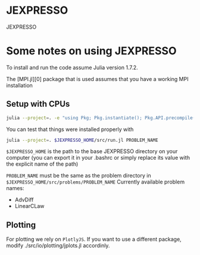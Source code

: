 # JEXPRESSO
JEXPRESSO

# Some notes on using JEXPRESSO

To install and run the code assume Julia
version 1.7.2.

The [MPI.jl][0] package that is used assumes that you have a working MPI installation

## Setup with CPUs

```bash
julia --project=. -e "using Pkg; Pkg.instantiate(); Pkg.API.precompile()"
```
You can test that things were installed properly with
```bash
julia --project=. $JEXPRESSO_HOME/src/run.jl PROBLEM_NAME
```

`$JEXPRESSO_HOME` is the path to the base JEXPRESSO directory on your computer (you can export it in your .bashrc or simply replace its value with the explicit name of the path)

`PROBLEM_NAME` must be the same as the problem directory in `$JEXPRESSO_HOME/src/problems/PROBLEM_NAME`
Currently available problem names:

* AdvDiff
* LinearCLaw



## Plotting
For plotting we rely on `PlotlyJS`. If you want to use a different package,
modify ./src/io/plotting/jplots.jl accordinly.
